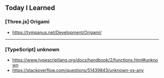 ## Today I Learned

### [Three.js] Origami

- https://tympanus.net/Development/Origami/

---

### [TypeScript] unknown

- https://www.typescriptlang.org/docs/handbook/2/functions.html#unknown
- https://stackoverflow.com/questions/51439843/unknown-vs-any
